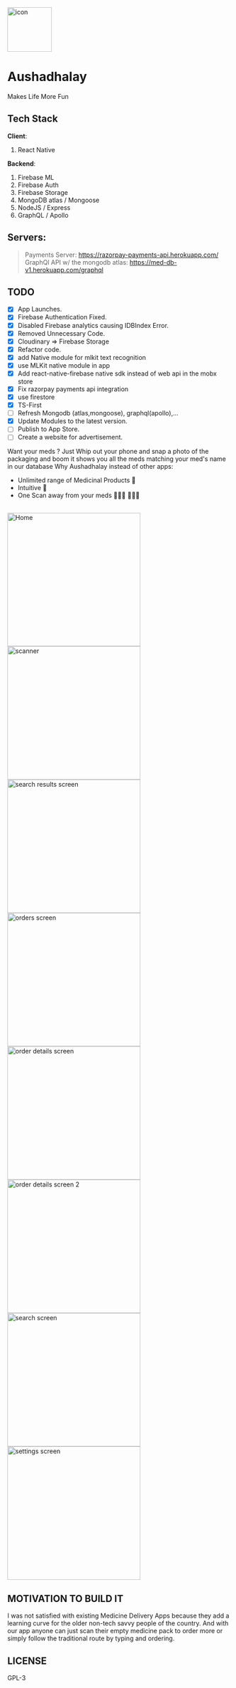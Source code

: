 <img style="width: 100px;" alt="icon" src="/assets/icon.png">


# Aushadhalay

Makes Life More Fun

## Tech Stack

**Client**:

1. React Native

**Backend**:

1. Firebase ML
1. Firebase Auth
1. Firebase Storage
1. MongoDB atlas / Mongoose
1. NodeJS / Express
1. GraphQL / Apollo 

## Servers:

> Payments Server: <https://razorpay-payments-api.herokuapp.com/>
> GraphQl API w/ the mongodb atlas: <https://med-db-v1.herokuapp.com/graphql>

## TODO

- [x] App Launches.
- [x] Firebase Authentication Fixed.
- [x] Disabled Firebase analytics causing IDBIndex Error.
- [x] Removed Unnecessary Code.
- [x] Cloudinary => Firebase Storage
- [x] Refactor code.
- [x] add Native module for mlkit text recognition
- [x] use MLKit native module in app
- [x] Add react-native-firebase native sdk instead of web api in the mobx store
- [x] Fix razorpay payments api integration
- [x] use firestore
- [x] TS-First
- [ ] Refresh Mongodb (atlas,mongoose), graphql(apollo),...
- [x] Update Modules to the latest version.
- [ ] Publish to App Store.
- [ ] Create a website for advertisement.

Want your meds ? Just Whip out your phone and snap a photo of the packaging and boom it shows you all the meds matching your med's name in our database
Why Aushadhalay instead of other apps:

- Unlimited range of Medicinal Products 💊
- Intuitive 🐝
- One Scan away from your meds 🕵🏼‍♀️ 🕵🏼‍♂️

<br/>
<img style="width: 300px;" alt="Home" src="/mockups/homescreen.png"><img style="width: 300px;" alt="scanner" src="/mockups/scanner.png"><img style="width: 300px;" alt="search results screen" src="/mockups/searchresultsscreen.png"><img style="width: 300px;" alt="orders screen" src="/mockups/ordersscreen.png"><img style="width: 300px;" alt="order details screen" src="/mockups/orderdetailscreen.png"><img style="width: 300px;" alt="order details screen 2" src="/mockups/orderdetailscreen_2.png"><img style="width: 300px;" alt="search screen" src="/mockups/searchscreen.png"><img style="width: 300px;" alt="settings screen" src="/mockups/settingscreen.png">


## MOTIVATION TO BUILD IT

I was not satisfied with existing Medicine Delivery Apps because they add a learning curve for the older non-tech savvy people of the country.
And with our app anyone can just scan their empty medicine pack to order more or simply follow the traditional route by typing and ordering.

## LICENSE

GPL-3
